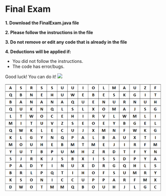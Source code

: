 # Final Exam

**1. Download the FinalExam.java file**  

**2. Please follow the instructions in the file** 

**3. Do not remove or edit any code that is already in the file** 

**4. Deductions will be applied if:** 

- You did not follow the instructions.
- The code has error/bugs.

Good luck! You can do it! <img src="https://media.giphy.com/media/VgCDAzcKvsR6OM0uWg/giphy.gif" width="50" />

<img align="center" width=600px alt="Unicorn" src="https://github.com/robitussin/CCPRGG1L_EXAM/blob/42387032bad6386fdb0400933ffe6993e46bd86b/final_exam/word_puzzle.png" />
